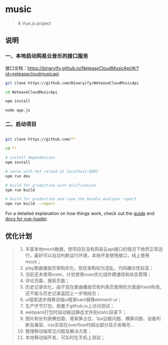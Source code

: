 # music

> A Vue.js project

## 说明

### 一、本地启动网易云音乐的接口服务
接口文档：https://binaryify.github.io/NeteaseCloudMusicApi/#/?id=neteasecloudmusicapi
``` bash
git clone https://github.com/Binaryify/NeteaseCloudMusicApi

cd NeteaseCloudMusicApi

npm install

node app.js
```
### 二、启动项目
``` bash

git clone https://github.com/**

cd **

# install dependencies
npm install

# serve with hot reload at localhost:8081
npm run dev

# build for production with minification
npm run build

# build for production and view the bundle analyzer report
npm run build --report
```

For a detailed explanation on how things work, check out the [guide](http://vuejs-templates.github.io/webpack/) and [docs for vue-loader](http://vuejs.github.io/vue-loader).

## 优化计划
> 1. 丰富本地mock数据，使项目在没有网易云api接口的情况下依然正常运行，最好可以自动判断运行环境，本地开发使用接口，线上使用mock；  
> 2. play歌曲播放页架构优化，现在架构较为混乱，代码耦合性较高；  
> 3. 当前还未使用vuex，计划使用vuex优化组件建通信和状态管理；  
> 4. 评论页面、搜索页面；  
> 5. 历史记录优化，由于现在歌曲播放页和列表页使用的方案是fixed布局，还不能与历史记录返回上一步相结合；  
> 6. ui框架逐步用移动端ui框架vant替换element-ui；  
> 7. 生产环节打包，放置于github.io上访问测试；  
> 8. webpack打包时自动搬运静态文件到static目录下；  
> 9. 图片和长列表懒加载、骨架屏占位、1px边框问题、横屏问题、设备判断及兼容、css实现在overflow时超出部分显示省略号...  
> 10. 整理移动端常见问题及解决方案；  
> 11. 本地移动端开发，可实时在手机上测试；  


